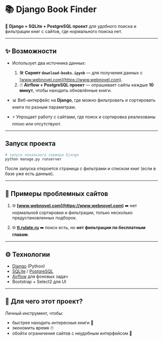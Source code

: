 # 📚 Django Book Finder

🔎 **Django + SQLite + PostgreSQL проект** для удобного поиска и фильтрации книг с сайтов, где нормального поиска нет.

---

## ✨ Возможности

* Использует два источника данных:

  1. 🛠️ **Скрипт `download-books.ipynb`** — для получения данных с [www.webnovel.com](https://www.webnovel.com).
  2. ⏱ **Airflow + PostgreSQL проект** — опрашивает сайты каждые **10 минут**, чтобы находить обновлённые книги.
* 📊 Веб-интерфейс на **Django**, где можно фильтровать и сортировать книги по разным параметрам.
* ⚡ Упрощает работу с сайтами, где поиск и сортировка реализованы плохо или отсутствуют.

---

## Запуск проекта

```bash
# запуск локального сервера Django
python manage.py runserver
```

После запуска откроется страница с фильтрами и списком книг (если в базе уже есть данные).

---

## 📌 Примеры проблемных сайтов

1. 🌐 **[www.webnovel.com](https://www.webnovel.com)**
   ➡️ нет нормальной сортировки и фильтрации, только несколько предустановленных подборок.

2. 🌐 **[tl.rulate.ru](https://tl.rulate.ru)**
   ➡️ поиск есть, но **нет фильтрации по бесплатным главам**.

---

## ⚙️ Технологии

* [Django](https://www.djangoproject.com/) (Python)
* [SQLite](https://www.sqlite.org/) / [PostgreSQL](https://www.postgresql.org/)
* [Airflow](https://airflow.apache.org/) для фоновых задач
* Bootstrap + Select2 для UI

---

## 📖 Для чего этот проект?

Личный инструмент, чтобы:

* быстрее находить интересные книги 📕
* экономить время ⏱
* обойти ограничения сайтов с неудобным интерфейсом 🔧
